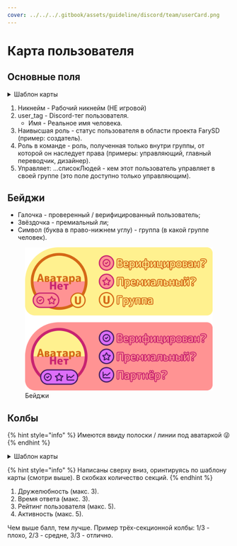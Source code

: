 ```yaml
---
cover: ../../../.gitbook/assets/guideline/discord/team/userCard.png
---
```

# Карта пользователя

## Основные поля

<details>

<summary>Шаблон карты</summary>

<figure><img src="../../../.gitbook/assets/guideline/discord/team/userCard.png" alt=""><figcaption>Шаблон карты</figcaption></figure>

</details>


1. Никнейм - Рабочий никнейм (НЕ игровой)
2. user_tag - Discord-тег пользователя.
   - Имя - Реальное имя человека.
3. Наивысшая роль - статус пользователя в области проекта FarySD (пример: создатель).
4. Роль в команде - роль, полученная только внутри группы, от которой он наследует права (примеры: управляющий, главный переводчик, дизайнер).
5. Управляет: ...списокЛюдей - кем этот пользователь управляет в своей группе (это поле доступно только управляющим).

## Бейджи

- Галочка - проверенный / верифицированный пользователь;
- Звёздочка - премиальный ли;
- Символ (буква в право-нижнем углу) - группа (в какой группе человек).

<figure><img src="../../../.gitbook/assets/guideline/discord/team/userCard_badges.png" alt=""><figcaption>Бейджи</figcaption></figure>

## Колбы

{% hint style="info" %}
Имеются ввиду полоски / линии под аватаркой 😜
{% endhint %}

<details>

<summary>Шаблон карты</summary>

<figure><img src="../../../.gitbook/assets/guideline/discord/team/userCard.png" alt=""><figcaption>Шаблон карты</figcaption></figure>

</details>

{% hint style="info" %}
Написаны сверху вниз, оринтируясь по шаблону карты (смотри выше). В скобках количество секций.
{% endhint %}

1. Дружелюбность (макс. 3).
2. Время ответа (макс. 3).
3. Рейтинг пользователя (макс. 5).
4. Активность (макс. 5).

Чем выше балл, тем лучше.
Пример трёх-секционной колбы: 1/3 - плохо, 2/3 - средне, 3/3 - отлично.
